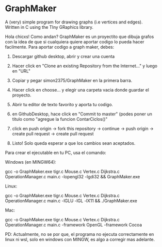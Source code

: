 # GraphMaker
A (very) simple program for drawing graphs (i.e vertices and edges). Written in C using the TIny GRaphics library.

Hola chicxs! Como andan? GraphMaker es un proyectito que dibuja grafos con la idea de que si cualquiera quiere aportar codigo lo pueda hacer facilmente.
Para aportar codigo a graph maker, debes:

1. Descargar github desktop, abrir y crear una cuenta

2. Hacer click en "Clone an existing Repository from the Internet..." y luego en "URL"

4. Copiar y pegar simon2375/GraphMaker en la primera barra.

5. Hacer click en choose... y elegir una carpeta vacia donde guardar el proyecto.

6. Abrir tu editor de texto favorito y aporta tu codigo.

7. en GithubDesktop, hace click en "Commit to master" (podes poner un titulo como "agregue la funcion ContarCiclos()"

8. click en push origin -> fork this repository -> continue -> push origin -> create pull request -> create pull request

9. Listo! Solo queda esperar a que los cambios sean aceptados.

Para crear el ejecutable en tu PC, usa el comando: 

Windows (en MINGW64):

gcc -o GraphMaker.exe tigr.c Mouse.c Vertex.c Dijkstra.c OperationManager.c main.c -lopengl32 -lgdi32 && GraphMaker.exe

Linux:

gcc -o GraphMaker.exe tigr.c Mouse.c Vertex.c Dijkstra.c OperationManager.c main.c -lGLU -lGL -lX11 && ./GraphMaker.exe

Mac:

gcc -o GraphMaker.exe tigr.c Mouse.c Vertex.c Dijkstra.c OperationManager.c main.c -framework OpenGL -framework Cocoa


PD:
Actualmente, no se por que, el programa no ejecuta correctamente en linux ni wsl, solo en windows con MINGW, es algo a corregir mas adelante.
